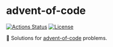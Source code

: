 # advent-of-code

[![Actions Status](https://github.com/devshawn/advent-of-code/workflows/Python/badge.svg)](https://github.com/devshawn/advent-of-code/actions)  [![License](https://img.shields.io/badge/License-MIT-blue.svg)](LICENSE)


🎄 Solutions for [advent-of-code][advent-of-code] problems.

[advent-of-code]: https://adventofcode.com

